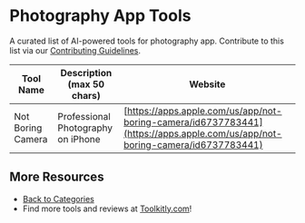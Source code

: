 # Photography App Tools

A curated list of AI-powered tools for photography app. Contribute to this list via our [Contributing Guidelines](../CONTRIBUTING.md).

| Tool Name | Description (max 50 chars) | Website |
|-----------|----------------------------|---------|
| Not Boring Camera | Professional Photography on iPhone | [https://apps.apple.com/us/app/not-boring-camera/id6737783441](https://apps.apple.com/us/app/not-boring-camera/id6737783441) |

## More Resources
- [Back to Categories](https://github.com/ToolkitlyAI/awesome-ai-tools/blob/master/README.md)
- Find more tools and reviews at [Toolkitly.com](https://toolkitly.com)!
